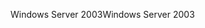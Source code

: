 <span data-ttu-id="1f5fc-101">Windows Server 2003</span><span class="sxs-lookup"><span data-stu-id="1f5fc-101">Windows Server 2003</span></span>